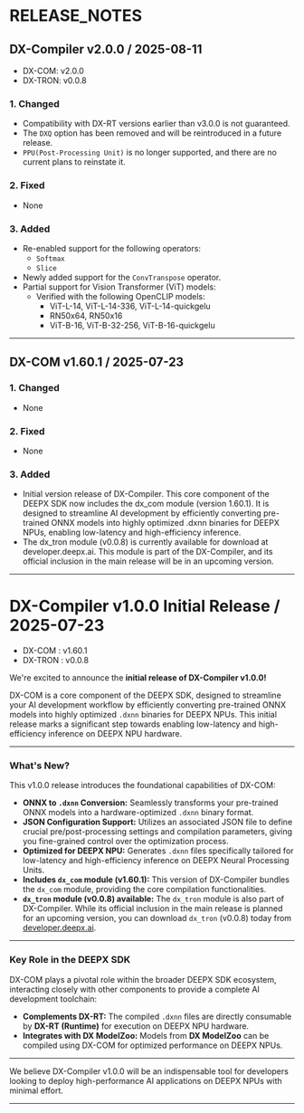 # RELEASE_NOTES

## DX-Compiler v2.0.0 / 2025-08-11
- DX-COM: v2.0.0
- DX-TRON: v0.0.8

### 1. Changed
- Compatibility with DX-RT versions earlier than v3.0.0 is not guaranteed.
- The `DXQ` option has been removed and will be reintroduced in a future release.
- `PPU(Post-Processing Unit)` is no longer supported, and there are no current plans to reinstate it.
### 2. Fixed
- None
### 3. Added
- Re-enabled support for the following operators:
    - `Softmax`
    - `Slice`
- Newly added support for the `ConvTranspose` operator.
- Partial support for Vision Transformer (ViT) models:
    - Verified with the following OpenCLIP models:
        - ViT-L-14, ViT-L-14-336, ViT-L-14-quickgelu
        - RN50x64, RN50x16
        - ViT-B-16, ViT-B-32-256, ViT-B-16-quickgelu

---

## DX-COM v1.60.1 / 2025-07-23

### 1. Changed
- None
### 2. Fixed
- None
### 3. Added
- Initial version release of DX-Compiler. This core component of the DEEPX SDK now includes the dx_com module (version 1.60.1). It is designed to streamline AI development by efficiently converting pre-trained ONNX models into highly optimized .dxnn binaries for DEEPX NPUs, enabling low-latency and high-efficiency inference.
- The dx_tron module (v0.0.8) is currently available for download at developer.deepx.ai. This module is part of the DX-Compiler, and its official inclusion in the main release will be in an upcoming version.

---

# DX-Compiler v1.0.0 Initial Release / 2025-07-23
- DX-COM : v1.60.1
- DX-TRON : v0.0.8

We're excited to announce the **initial release of DX-Compiler v1.0.0!**

DX-COM is a core component of the DEEPX SDK, designed to streamline your AI development workflow by efficiently converting pre-trained ONNX models into highly optimized `.dxnn` binaries for DEEPX NPUs. This initial release marks a significant step towards enabling low-latency and high-efficiency inference on DEEPX NPU hardware.

---

### What's New?

This v1.0.0 release introduces the foundational capabilities of DX-COM:

* **ONNX to `.dxnn` Conversion:** Seamlessly transforms your pre-trained ONNX models into a hardware-optimized `.dxnn` binary format.
* **JSON Configuration Support:** Utilizes an associated JSON file to define crucial pre/post-processing settings and compilation parameters, giving you fine-grained control over the optimization process.
* **Optimized for DEEPX NPU:** Generates `.dxnn` files specifically tailored for low-latency and high-efficiency inference on DEEPX Neural Processing Units.
* **Includes `dx_com` module (v1.60.1):** This version of DX-Compiler bundles the `dx_com` module, providing the core compilation functionalities.
* **`dx_tron` module (v0.0.8) available:** The `dx_tron` module is also part of DX-Compiler. While its official inclusion in the main release is planned for an upcoming version, you can download `dx_tron` (v0.0.8) today from [developer.deepx.ai](https://developer.deepx.ai).

---

### Key Role in the DEEPX SDK

DX-COM plays a pivotal role within the broader DEEPX SDK ecosystem, interacting closely with other components to provide a complete AI development toolchain:

* **Complements DX-RT:** The compiled `.dxnn` files are directly consumable by **DX-RT (Runtime)** for execution on DEEPX NPU hardware.
* **Integrates with DX ModelZoo:** Models from **DX ModelZoo** can be compiled using DX-COM for optimized performance on DEEPX NPUs.

---

We believe DX-Compiler v1.0.0 will be an indispensable tool for developers looking to deploy high-performance AI applications on DEEPX NPUs with minimal effort.

---

